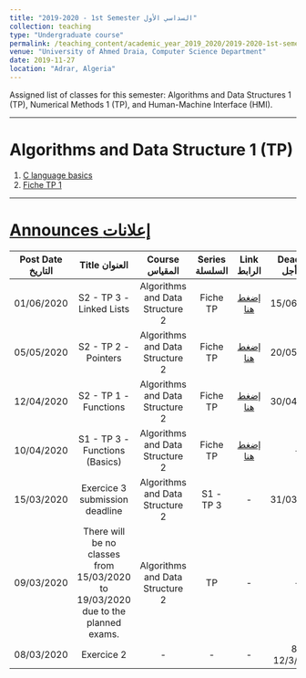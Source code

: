 ```yaml
---
title: "2019-2020 - 1st Semester السداسي الأول"
collection: teaching
type: "Undergraduate course"
permalink: /teaching_content/academic_year_2019_2020/2019-2020-1st-semester-teaching
venue: "University of Ahmed Draia, Computer Science Department"
date: 2019-11-27
location: "Adrar, Algeria"
---
```


Assigned list of classes for this semester: Algorithms and Data Structures 1 (TP), Numerical Methods 1 (TP), and Human-Machine Interface (HMI).

***

Algorithms and Data Structure 1 (TP) 
======


1. [C language basics](https://www.notion.so/1-C-language-basics-462f0979ef87411aaaed109c41be66a5)
2. [Fiche TP 1](https://www.notion.so/2-Fiche-TP01-d871907a5f5f4491a471468246b4f742)

***


[Announces إعلانات]()
======

|Post Date التاريخ| Title العنوان| Course المقياس| Series السلسلة| Link الرابط| Deadline آخر أجل|
|:----------------:|:---------------------:|:-----------------------:|:----------------------:|:--------------------:|:--------------:|
|01/06/2020|S2 - TP 3 - Linked Lists |Algorithms and Data Structure 2|Fiche TP| [إضغط هنا](/teaching_content/academic_year_2019_2020/2019-2020-2nd-semester-teaching)|15/06/2020|
|05/05/2020|S2 - TP 2 - Pointers |Algorithms and Data Structure 2|Fiche TP| [إضغط هنا](/teaching_content/academic_year_2019_2020/2019-2020-2nd-semester-teaching)|20/05/2020|
|12/04/2020|S2 - TP 1 - Functions|Algorithms and Data Structure 2|Fiche TP|[إضغط هنا](/teaching_content/academic_year_2019_2020/2019-2020-2nd-semester-teaching)|30/04/2020|
|10/04/2020|S1 - TP 3 - Functions (Basics)|Algorithms and Data Structure 2|Fiche TP|[إضغط هنا](/teaching_content/academic_year_2019_2020/2019-2020-2nd-semester-teaching)|-|
|15/03/2020|Exercice 3 submission deadline|Algorithms and Data Structure 2|S1 - TP 3| - |31/03/2020|
|09/03/2020|There will be no classes from 15/03/2020 to 19/03/2020 due to the planned exams.| Algorithms and Data Structure 2 | TP |-|-|
|08/03/2020|Exercice 2|-|-|-|8-12/3/2020|








